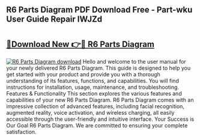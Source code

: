 ## R6 Parts Diagram PDF Download Free - Part-wku User Guide Repair IWJZd

# <h2><a href="http://dfjirkt.blite.top/?on=R6+Parts+Diagram">🔗Download New 👉🔴 R6 Parts Diagram</a></h2>

[![R6 Parts Diagram download](https://i.imgur.com/lujVjoI.png)](http://dfjirkt.blite.top/?on=R6+Parts+Diagram)
Hello and welcome to the user manual for your newly delivered R6 Parts Diagram. This guide is designed to help you get started with your product and provide you with a thorough understanding of its features, functions, and capabilities. You will find instructions for installation, usage, maintenance, and troubleshooting. Features & Functionality This section explores the various features and capabilities of your new R6 Parts Diagram. R6 Parts Diagram comes with an impressive collection of advanced features, including facial recognition, augmented reality, voice activation, and wireless charging, all easily accessible through the user-friendly and intuitive interface. Your Success is Our Goal R6 Parts Diagram. We are committed to ensuring your complete satisfaction.
